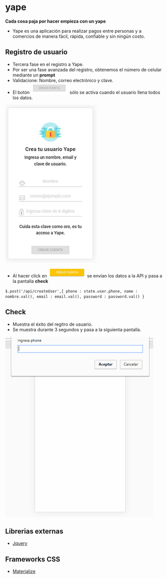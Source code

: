 # yape

**Cada cosa paja por hacer empieza con un yape**    

+ Yape es una aplicación para realizar pagos entre personas y a comercios de manera fácil, rápida, confiable y sin ningún costo.



## Registro de usuario

+ Tercera fase en el registro a Yape.   
+ Por ser una fase avanzada del registro, obtenemos el número de celular mediante un **prompt**
+ Validacione: Nombre, correo electrónico y clave.
+ El botón ![Botón crear cuenta inactivo](public/img/screen/btn-crear-cuenta.png "Botón crear cuenta inactivo") sólo se activa cuando el usuario llena todos los datos.

![Pantalla de registro de usuario](public/img/screen/registro-usuario-.JPG "Pantalla de registro de usuario")

+ Al hacer click en ![Botón crear cuenta activo](public/img/screen/active-crear-cuenta.png "Botón crear cuenta activo") se envían los datos a la API y pasa a la pantalla **check**

`$.post('/api/createUser',{
  phone : state.user.phone,
  name : nombre.val(),
  email : email.val(),
  password : password.val()
}`

## Check

+ Muestra el éxito del regitro de usuario.
+ Se muestra durante 3 segundos y pasa a la siguienta pantalla.

![Demo del registro de usuario](public/img/screen/yape-registro-usuario-.gif "Demo del registro de usuario")

## Librerias externas

+ [Jquery](https://jquery.com/)

## Frameworks CSS

+ [Materialize](http://materializecss.com/)
